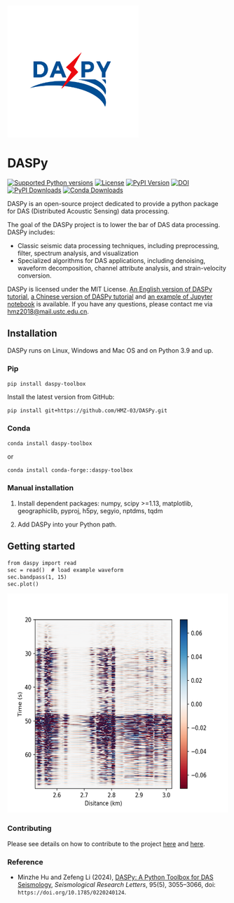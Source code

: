 <img src="./website/logo.jpg" height="300" />

# DASPy

[![Supported Python versions](https://img.shields.io/badge/python-3.9%20|%203.10%20|%203.11%20|%203.12-blue)](https://pypi.org/project/DASPy-toolbox/)
[![License](https://img.shields.io/pypi/l/daspy-toolbox.svg)](https://opensource.org/license/mit)
[![PyPI Version](https://img.shields.io/pypi/v/daspy-toolbox.svg)](https://pypi.org/project/DASPy-toolbox/)
[![DOI](https://img.shields.io/badge/DOI-10.1785/0220240124-blue.svg)](https://doi.org/10.1785/0220240124)
[![PyPI Downloads](https://img.shields.io/pypi/dm/daspy-toolbox.svg?label=pypi)](https://pypi.org/project/DASPy-toolbox/)
[![Conda Downloads](https://img.shields.io/conda/dn/conda-forge/daspy-toolbox?label=conda)](https://anaconda.org/conda-forge/daspy-toolbox)

DASPy is an open-source project dedicated to provide a python package for DAS (Distributed Acoustic Sensing) data processing.

The goal of the DASPy project is to lower the bar of DAS data processing. DASPy includes:
* Classic seismic data processing techniques, including preprocessing, filter, spectrum analysis, and visualization
* Specialized algorithms for DAS applications, including denoising, waveform decomposition, channel attribute analysis, and strain-velocity conversion. 

DASPy is licensed under the MIT License. [An English version of DASPy tutorial](https://daspy-tutorial.readthedocs.io/en/latest/), [a Chinese version of DASPy tutorial](https://daspy-tutorial-cn.readthedocs.io/zh-cn/latest/) and [an example of Jupyter notebook](document/example.ipynb) is available. If you have any questions, please contact me via <hmz2018@mail.ustc.edu.cn>.

## Installation
DASPy runs on Linux, Windows and Mac OS and on Python 3.9 and up.

### Pip
```
pip install daspy-toolbox
```

Install the latest version from GitHub:

```
pip install git+https://github.com/HMZ-03/DASPy.git
```

### Conda

```
conda install daspy-toolbox
```

or

```
conda install conda-forge::daspy-toolbox
```

### Manual installation
1. Install dependent packages: numpy, scipy >=1.13, matplotlib, geographiclib, pyproj, h5py, segyio, nptdms, tqdm

2. Add DASPy into your Python path.

## Getting started
```
from daspy import read
sec = read()  # load example waveform
sec.bandpass(1, 15)
sec.plot()
```
<img src="./website/waveform.png" height="500" />

### Contributing

Please see details on how to contribute to the project [here](CONTRIBUTING.md) and [here](CodingStyleGuide.md).

### Reference

  * Minzhe Hu and Zefeng Li (2024), [DASPy: A Python Toolbox for DAS Seismology](https://pubs.geoscienceworld.org/ssa/srl/article/95/5/3055/645865/DASPy-A-Python-Toolbox-for-DAS-Seismology), *Seismological Research Letters*, 95(5), 3055–3066, doi: `https://doi.org/10.1785/0220240124`.
